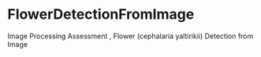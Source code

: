 # FlowerDetectionFromImage
Image Processing Assessment , Flower (cephalaria yaltirikii) Detection from Image 
